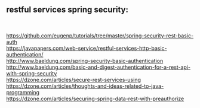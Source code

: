 
<h2> restful services spring security:</h2> </br>

https://github.com/eugenp/tutorials/tree/master/spring-security-rest-basic-auth </br>
https://javapapers.com/web-service/restful-services-http-basic-authentication/ </br>
http://www.baeldung.com/spring-security-basic-authentication </br>
http://www.baeldung.com/basic-and-digest-authentication-for-a-rest-api-with-spring-security </br>
https://dzone.com/articles/secure-rest-services-using </br>
https://dzone.com/articles/thoughts-and-ideas-related-to-java-programming </br>
https://dzone.com/articles/securing-spring-data-rest-with-preauthorize </br>

